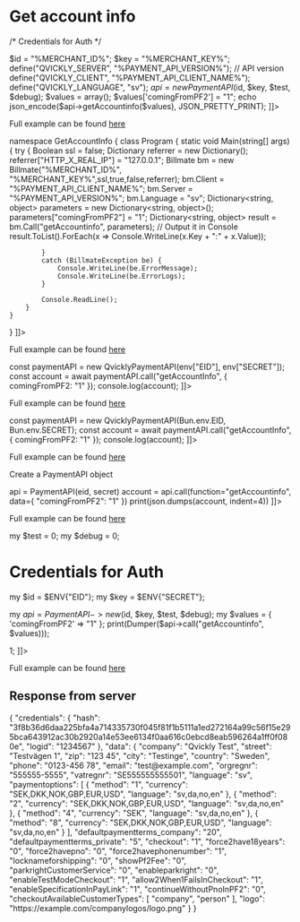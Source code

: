 # Get account info

<include from="Snippets-PaymentAPI.md" element-id="snippet-header"></include>

<tabs>
    <tab title="%code-json%">
<code-block lang="JSON">
<![CDATA[
{
    "credentials": {
        "id": "%MERCHANT_ID%",
        "hash": "3601ec7c5b97fafc35ed8084e3e299710a8aa8bcb44fa6669909482b39ccad486ee05e43f5e5ecbafed7e783421e5c9cdb455aeed7fe16facf212ae9871780e0",
        "version": "%PAYMENT_API_VERSION%",
        "client": "%PAYMENT_API_CLIENT_NAME%",
        "language": "sv",
        "time": 1714838585.980936
    },
    "data": {
        "comingFromPF2": "1"
    },
    "function": "getAccountinfo"
}
]]>
</code-block>
    </tab>

  <tab title="%code-phplegacy%">
<code-block lang="PHP">
<![CDATA[
<?php
include('../PaymentAPI.php');
$test = true;
$debug = false;

/* Credentials for Auth */

$id = "%MERCHANT_ID%";
$key = "%MERCHANT_KEY%";
define("QVICKLY_SERVER", "%PAYMENT_API_VERSION%"); // API version
define("QVICKLY_CLIENT", "%PAYMENT_API_CLIENT_NAME%");
define("QVICKLY_LANGUAGE", "sv");
$api = new PaymentAPI($id, $key, $test, $debug);
$values = array();
$values['comingFromPF2'] = "1";
echo json_encode($api->getAccountinfo($values), JSON_PRETTY_PRINT);
]]>
</code-block>

Full example can be found [here](https://github.com/Billmate/QvicklyAPISamples/blob/main/PHP.Legacy/examples/getAccountInfo.php)

</tab>
  <tab title="%code-csharp%">
<code-block lang="c#">
<![CDATA[
using System;
using System.Collections.Generic;
using System.Linq;
using System.Text;
using BillmateAPI;

namespace GetAccountInfo
{
    class Program
    {
        static void Main(string[] args)
        {
            try
            {
                Boolean ssl = false;
                Dictionary referrer = new Dictionary();
                referrer["HTTP_X_REAL_IP"] = "127.0.0.1";
                Billmate bm = new Billmate("%MERCHANT_ID%", "%MERCHANT_KEY%",ssl,true,false,referrer);
                bm.Client = "%PAYMENT_API_CLIENT_NAME%";
                bm.Server = "%PAYMENT_API_VERSION%";
                bm.Language = "sv";
                Dictionary<string, object> parameters = new Dictionary<string, object>();
                parameters["comingFromPF2"] = "1";
                Dictionary<string, object> result = bm.Call("getAccountinfo", parameters);
                // Output it in Console
                result.ToList().ForEach(x => Console.WriteLine(x.Key + ":" + x.Value));

            }
            catch (BillmateException be) {
                Console.WriteLine(be.ErrorMessage);
                Console.WriteLine(be.ErrorLogs);
            }

            Console.ReadLine();
        }
    }
}
]]>
</code-block>
  </tab>
<tab title="%code-node%">
<code-block lang="JavaScript">
<![CDATA[
import { QvicklyPaymentAPI } from "../../PaymentAPI.js";

const paymentAPI = new QvicklyPaymentAPI(process.env.EID, process.env.SECRET);
const account = await paymentAPI.call("getAccountInfo", {
    comingFromPF2: "1"
});
console.log(account);
]]>
</code-block>

Full example can be found [here](https://github.com/Billmate/QvicklyAPISamples/blob/main/Node.JS/examples/PaymentAPI/getAccountInfo.js)

</tab>

<tab title="%code-deno%">
<code-block lang="javascript">
<![CDATA[
import {QvicklyPaymentAPI, env} from "../../PaymentAPI.ts";

const paymentAPI = new QvicklyPaymentAPI(env["EID"], env["SECRET"]);
const account = await paymentAPI.call("getAccountInfo", {
    comingFromPF2: "1"
});
console.log(account);
]]>
</code-block>

Full example can be found [here](https://github.com/Billmate/QvicklyAPISamples/blob/main/Deno/examples/PaymentAPI/getAccountInfo.ts)

</tab>

<tab title="%code-bun%">
<code-block lang="javascript">
<![CDATA[
import QvicklyPaymentAPI from "../../PaymentAPI";

const paymentAPI = new QvicklyPaymentAPI(Bun.env.EID, Bun.env.SECRET);
const account = await paymentAPI.call("getAccountInfo", {
    comingFromPF2: "1"
});
console.log(account);
]]>
</code-block>

Full example can be found [here](https://github.com/Billmate/QvicklyAPISamples/blob/main/Bun/examples/PaymentAPI/getAccountInfo.ts)

</tab>

  <tab title="%code-python%">
<code-block lang="Python">
<![CDATA[
from PaymentAPI import PaymentAPI

# Create a PaymentAPI object
api = PaymentAPI(eid, secret)
account = api.call(function="getAccountinfo", data={
    "comingFromPF2": "1"
})
print(json.dumps(account, indent=4))
]]>
</code-block>

Full example can be found [here](https://github.com/Billmate/QvicklyAPISamples/blob/main/Python/examples/PaymentAPI/getAccountInfo.py)

  </tab>

<tab title="%code-perl%">
<code-block lang="perl">
<![CDATA[
#!/usr/bin/perl
use strict;
use warnings;
use JSON::PP;
use Data::Dumper;
use lib '../..';
require "PaymentAPI.pl";
require "LoadEnv.pl";
LoadEnv('../../.env');

my $test = 0;
my $debug = 0;

# Credentials for Auth
my $id = $ENV{"EID"};
my $key = $ENV{"SECRET"};

my $api = PaymentAPI->new($id, $key, $test, $debug);
my $values = {
    'comingFromPF2' => "1"
};
print(Dumper($api->call("getAccountinfo", $values)));

1;
]]>
</code-block>

Full example can be found [here](https://github.com/Billmate/QvicklyAPISamples/blob/main/Perl/examples/PaymentAPI/getAccountinfo.pl)

</tab>

</tabs>

## Response from server
<code-block lang="JSON">
{
    "credentials": {
        "hash": "3f8b36d6daa225bfa4a714335730f045f81f1b5111a1ed272164a99c56f15e295bca643912ac30b2920a14e53ee6134f0aa616c0ebcd8eab596264a1ff0f080e",
        "logid": "1234567"
    },
    "data": {
        "company": "Qvickly Test",
        "street": "Testvägen 1",
        "zip": "123 45",
        "city": "Testinge",
        "country": "Sweden",
        "phone": "0123-456 78",
        "email": "test@example.com",
        "orgregnr": "555555-5555",
        "vatregnr": "SE555555555501",
        "language": "sv",
        "paymentoptions": [
            {
                "method": "1",
                "currency": "SEK,DKK,NOK,GBP,EUR,USD",
                "language": "sv,da,no,en"
            },
            {
                "method": "2",
                "currency": "SEK,DKK,NOK,GBP,EUR,USD",
                "language": "sv,da,no,en"
            },
            {
                "method": "4",
                "currency": "SEK",
                "language": "sv,da,no,en"
            },
            {
                "method": "8",
                "currency": "SEK,DKK,NOK,GBP,EUR,USD",
                "language": "sv,da,no,en"
            }
        ],
        "defaultpaymentterms_company": "20",
        "defaultpaymentterms_private": "5",
        "checkout": "1",
        "force2have18years": "0",
        "force2havepno": "0",
        "force2havephonenumber": "1",
        "locknameforshipping": "0",
        "showPf2Fee": "0",
        "parkrightCustomerService": "0",
        "enableparkright": "0",
        "enableTestModeCheckout": "1",
        "allow2When1FailsInCheckout": "1",
        "enableSpecificationInPayLink": "1",
        "continueWithoutPnoInPF2": "0",
        "checkoutAvailableCustomerTypes": [
            "company",
            "person"
        ],
        "logo": "https://example.com/companylogos/logo.png"
    }
}
</code-block>

<include from="Snippets-Examples.md" element-id="snippet-footer"></include>